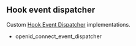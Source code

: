 ## Hook event dispatcher

Custom [Hook Event Dispatcher](https://www.drupal.org/project/hook_event_dispatcher) implementations.

* openid_connect_event_dispatcher
